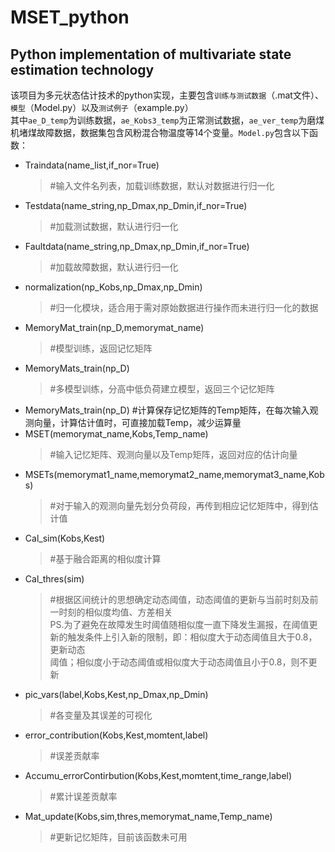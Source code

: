 # MSET_python 
## Python implementation of multivariate state estimation technology 
该项目为多元状态估计技术的python实现，主要包含`训练与测试数据`（.mat文件）、`模型`（Model.py）以及`测试例子`（example.py）<br>
其中`ae_D_temp`为训练数据，`ae_Kobs3_temp`为正常测试数据，`ae_ver_temp`为磨煤机堵煤故障数据，数据集包含风粉混合物温度等14个变量。`Model.py`包含以下函数：<br>
* Traindata(name_list,if_nor=True)  
	>#输入文件名列表，加载训练数据，默认对数据进行归一化<br>
* Testdata(name_string,np_Dmax,np_Dmin,if_nor=True)  
	>#加载测试数据，默认进行归一化<br>
* Faultdata(name_string,np_Dmax,np_Dmin,if_nor=True)  
	>#加载故障数据，默认进行归一化<br>
* normalization(np_Kobs,np_Dmax,np_Dmin)  
	>#归一化模块，适合用于需对原始数据进行操作而未进行归一化的数据<br>
* MemoryMat_train(np_D,memorymat_name)  
	>#模型训练，返回记忆矩阵<br>
* MemoryMats_train(np_D)  
	>#多模型训练，分高中低负荷建立模型，返回三个记忆矩阵<br>
* MemoryMats_train(np_D)               #计算保存记忆矩阵的Temp矩阵，在每次输入观测向量，计算估计值时，可直接加载Temp，减少运算量<br>
* MSET(memorymat_name,Kobs,Temp_name)  
	>#输入记忆矩阵、观测向量以及Temp矩阵，返回对应的估计向量<br>
* MSETs(memorymat1_name,memorymat2_name,memorymat3_name,Kobs)  
	>#对于输入的观测向量先划分负荷段，再传到相应记忆矩阵中，得到估计值<br>
* Cal_sim(Kobs,Kest)  
	>#基于融合距离的相似度计算<br>
* Cal_thres(sim)  
	>#根据区间统计的思想确定动态阈值，动态阈值的更新与当前时刻及前一时刻的相似度均值、方差相关<br>
	>PS.为了避免在故障发生时阈值随相似度一直下降发生漏报，在阈值更新的触发条件上引入新的限制，即：相似度大于动态阈值且大于0.8，更新动态<br>
阈值；相似度小于动态阈值或相似度大于动态阈值且小于0.8，则不更新  
* pic_vars(label,Kobs,Kest,np_Dmax,np_Dmin)  
	>#各变量及其误差的可视化<br>
* error_contribution(Kobs,Kest,momtent,label)  
	>#误差贡献率<br>
* Accumu_errorContirbution(Kobs,Kest,momtent,time_range,label)  
	>#累计误差贡献率<br>
* Mat_update(Kobs,sim,thres,memorymat_name,Temp_name)  
	>#更新记忆矩阵，目前该函数未可用<br>
